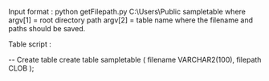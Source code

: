 Input format : python getFilepath.py C:\Users\Public sampletable
where argv[1] = root directory path
      argv[2] = table name where the filename and paths should be saved.

Table script : 

-- Create table
create table sampletable
(
  filename VARCHAR2(100),
  filepath CLOB
);
